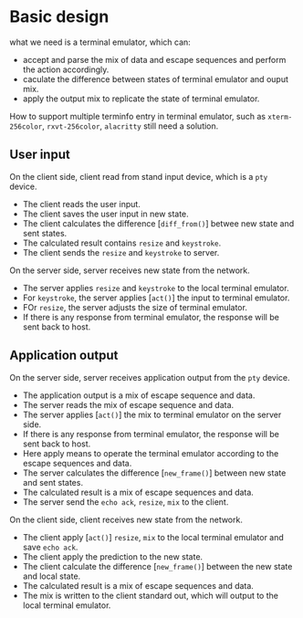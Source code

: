 # Basic design

what we need is a terminal emulator, which can:

- accept and parse the mix of data and escape sequences and perform the action accordingly.
- caculate the difference between states of terminal emulator and ouput mix.
- apply the output mix to replicate the state of terminal emulator.

How to support multiple terminfo entry in terminal emulator, such as `xterm-256color`,
`rxvt-256color`, `alacritty` still need a solution.

## User input

On the client side, client read from stand input device, which is a `pty` device.

- The client reads the user input.
- The client saves the user input in new state.
- The client calculates the difference [`diff_from()`] betwee new state and sent states.
- The calculated result contains `resize` and `keystroke`.
- The client sends the `resize` and `keystroke` to server.

On the server side, server receives new state from the network.

- The server applies `resize` and `keystroke` to the local terminal emulator.
- For `keystroke`, the server applies [`act()`] the input to terminal emulator.
- FOr `resize`, the server adjusts the size of terminal emulator.
- If there is any response from terminal emulator, the response will be sent back to host.

## Application output

On the server side, server receives application output from the `pty` device.

- The application output is a mix of escape sequence and data.
- The server reads the mix of escape sequence and data.
- The server applies [`act()`] the mix to terminal emulator on the server side.
- If there is any response from terminal emulator, the response will be sent back to host.
- Here apply means to operate the terminal emulator according to the escape sequences and data.
- The server calculates the difference [`new_frame()`] between new state and sent states.
- The calculated result is a mix of escape sequences and data.
- The server send the `echo ack`, `resize`, `mix` to the client.

On the client side, client receives new state from the network.

- The client apply [`act()`] `resize`, `mix` to the local terminal emulator and save `echo ack`.
- The client apply the prediction to the new state.
- The client calculate the difference [`new_frame()`] between the new state and local state.
- The calculated result is a mix of escape sequences and data.
- The mix is written to the client standard out, which will output to the local terminal emulator.

